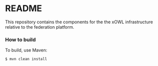 # README #

This repository contains the components for the the xOWL infrastructure relative to the federation platform.

### How to build ###

To build, use Maven:

```
$ mvn clean install
```

